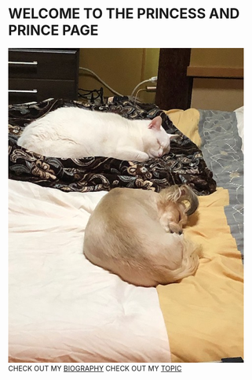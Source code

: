 # WELCOME TO THE PRINCESS AND PRINCE PAGE

![dogcat](DOGCAT2.jpg)
CHECK OUT MY [BIOGRAPHY](Bio.md)
CHECK OUT MY [TOPIC](topic.md)
